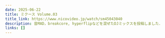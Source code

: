 ```yaml
---
date: 2025-06-22
title: ミクース Volume.03
title_link: https://www.nicovideo.jp/watch/sm45043040
description: 音MAD，breakcore, hyperflipなどを混ぜたDJミックスを投稿しました．
links: []
---
```

